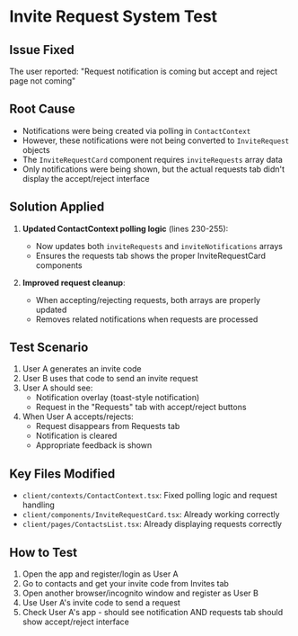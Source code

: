 # Invite Request System Test

## Issue Fixed

The user reported: "Request notification is coming but accept and reject page not coming"

## Root Cause

- Notifications were being created via polling in `ContactContext`
- However, these notifications were not being converted to `InviteRequest` objects
- The `InviteRequestCard` component requires `inviteRequests` array data
- Only notifications were being shown, but the actual requests tab didn't display the accept/reject interface

## Solution Applied

1. **Updated ContactContext polling logic** (lines 230-255):

   - Now updates both `inviteRequests` and `inviteNotifications` arrays
   - Ensures the requests tab shows the proper InviteRequestCard components

2. **Improved request cleanup**:
   - When accepting/rejecting requests, both arrays are properly updated
   - Removes related notifications when requests are processed

## Test Scenario

1. User A generates an invite code
2. User B uses that code to send an invite request
3. User A should see:
   - Notification overlay (toast-style notification)
   - Request in the "Requests" tab with accept/reject buttons
4. When User A accepts/rejects:
   - Request disappears from Requests tab
   - Notification is cleared
   - Appropriate feedback is shown

## Key Files Modified

- `client/contexts/ContactContext.tsx`: Fixed polling logic and request handling
- `client/components/InviteRequestCard.tsx`: Already working correctly
- `client/pages/ContactsList.tsx`: Already displaying requests correctly

## How to Test

1. Open the app and register/login as User A
2. Go to contacts and get your invite code from Invites tab
3. Open another browser/incognito window and register as User B
4. Use User A's invite code to send a request
5. Check User A's app - should see notification AND requests tab should show accept/reject interface

